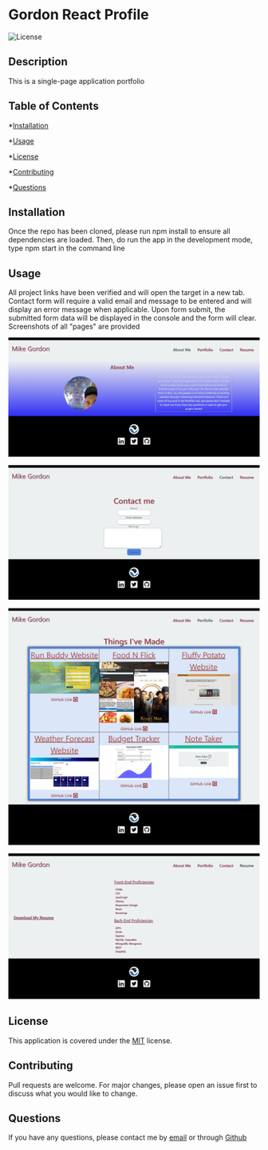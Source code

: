 # Gordon React Profile

![License](https://img.shields.io/badge/license-MIT-yellow.png)

## Description

This is a single-page application portfolio

## Table of Contents

\*[Installation](#installation)

\*[Usage](#usage)

\*[License](#license)

\*[Contributing](#contributing)

\*[Questions](#questions)

## Installation

Once the repo has been cloned, please run npm install to ensure all dependencies are loaded. Then, do run the app in the development mode, type npm start in the command line

## Usage

All project links have been verified and will open the target in a new tab. Contact form will require a valid email and message to be entered and will display an error message when applicable. Upon form submit, the submitted form data will be displayed in the console and the form will clear. Screenshots of all "pages" are provided

![](./src/assets/images/about.png)


![](./src/assets/images/contact.png)


![](./src/assets/images/portfolio.png)


![](./src/assets/images/resume.png)


## License

This application is covered under the [MIT](./License/MIT.txt) license.

## Contributing

Pull requests are welcome. For major changes, please open an issue first to discuss what you would like to change.

## Questions

If you have any questions, please contact me by [email](mailto:vprmatrix55@gmail.com) or through [Github](https://github.com/Mike2481)
